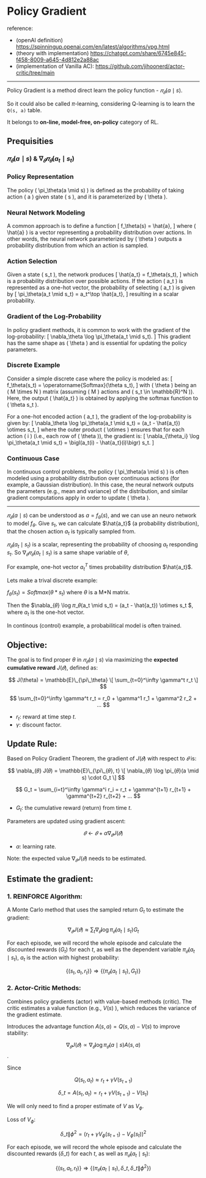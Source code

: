 # Policy Gradient

reference:
- (openAI definition) https://spinningup.openai.com/en/latest/algorithms/vpg.html
- (theory with implementation) https://chatgpt.com/share/6745e845-f458-8009-a645-4d812e2a88ac
- (implementation of Vanilla AC): https://github.com/jihoonerd/actor-critic/tree/main


---

Policy Gradient is a method direct learn the policy function - $𝜋_𝜃(a \mid s)$. 

So it could also be called $\pi$-learning, considering Q-learning is to learn the `Q(s, a)` table. 

It belongs to **on-line, model-free, on-policy** category of RL.

## Prequisities

### $𝜋_𝜃(a \mid s)$ & $\nabla_{𝜃} 𝜋_𝜃(a_t \mid s_t)$

### Policy Representation

The policy \( \pi_\theta(a \mid s) \) is defined as the probability of taking action \( a \) given state \( s \), and it is parameterized by \( \theta \).

### Neural Network Modeling

A common approach is to define a function
\[
f_\theta(s) = \hat{a},
\]
where \( \hat{a} \) is a vector representing a probability distribution over actions. In other words, the neural network parameterized by \( \theta \) outputs a probability distribution from which an action is sampled.



### Action Selection

Given a state \( s_t \), the network produces
\[
\hat{a_t} = f_\theta(s_t),
\]
which is a probability distribution over possible actions. If the action \( a_t \) is represented as a one-hot vector, the probability of selecting \( a_t \) is given by
\[
\pi_\theta(a_t \mid s_t) = a_t^\top \hat{a_t},
\]
resulting in a scalar probability.


### Gradient of the Log-Probability

In policy gradient methods, it is common to work with the gradient of the log-probability:
\[
\nabla_\theta \log \pi_\theta(a_t \mid s_t).
\]
This gradient has the same shape as \( \theta \) and is essential for updating the policy parameters.


### Discrete Example

Consider a simple discrete case where the policy is modeled as:
\[
f_\theta(s_t) = \operatorname{Softmax}(\theta s_t),
\]
with \( \theta \) being an \( M \times N \) matrix (assuming \( M \) actions and \( s_t \in \mathbb{R}^N \)). Here, the output \( \hat{a_t} \) is obtained by applying the softmax function to \( \theta s_t \).

For a one-hot encoded action \( a_t \), the gradient of the log-probability is given by:
\[
\nabla_\theta \log \pi_\theta(a_t \mid s_t) = (a_t - \hat{a_t}) \otimes s_t,
\]
where the outer product \( \otimes \) ensures that for each action \( i \) (i.e., each row of \( \theta \)), the gradient is:
\[
\nabla_{\theta_i} \log \pi_\theta(a_t \mid s_t) = \bigl(a_t(i) - \hat{a_t}(i)\bigr) s_t.
\]


### Continuous Case

In continuous control problems, the policy \( \pi_\theta(a \mid s) \) is often modeled using a probability distribution over continuous actions (for example, a Gaussian distribution). In this case, the neural network outputs the parameters (e.g., mean and variance) of the distribution, and similar gradient computations apply in order to update \( \theta \).

---

$𝜋_𝜃(a \mid s)$ can be understood as $a = f_{\theta}(s)$,
and we can use an neuro network to model $f_{\theta}$.
Give $s_t$, we can calculate $\hat{a_t}$ (a probability distribution), 
that the chosen action $a_t$ is typically sampled from. 

$𝜋_𝜃(a_t \mid s_t)$ is a scalar, representing the probability of choosing $a_t$ responding $s_t$.
So $\nabla_{𝜃} 𝜋_𝜃(a_t \mid s_t)$ is a same shape variable of $\theta$, 

For example, one-hot vector $a_t^{T}$ times probability distribution $\hat{a_t}$.

Lets make a trival discrete example:

$f_{\theta}(s_t) = Softmax(\theta * s_t)$ where $\theta$ is a M*N matrix.

Then the $\nabla_{𝜃} \log 𝜋_𝜃(a_t \mid s_t) =  (a_t - \hat{a_t}) \otimes s_t $, where $a_t$ is the one-hot vector.

In continous (control) example, a probabilitical model is often trained.


## Objective:

The goal is to find proper $\theta$ in $𝜋_𝜃(a \mid s)$ via maximizing the **expected cumulative reward** $J(𝜃)$, defined as:


$$
J(\theta) = \mathbb{E}\_{\pi\_\theta} \[ \sum_{t=0}^\infty \gamma^t r_t \]
$$

$$
\sum_{t=0}^\infty \gamma^t r_t = r_0 + \gamma^1 r_1 + \gamma^2 r_2 + ... 
$$

- $r_t$: reward at time step $t$.
- $\gamma$: discount factor.


## Update Rule:

Based on Policy Gradient Theorem, the gradient of $J(𝜃)$ with respect to $𝜃$ is:


$$
\nabla_{𝜃} J(𝜃) = \mathbb{E}\_{\pi\_{𝜃}, t} \[ \nabla_{𝜃} \log \pi_{𝜃}(a \mid s) \cdot G_t \]
$$


$$
G_t = \sum_{i=t}^\infty \gamma^i r_i = r_t + \gamma^{t+1} r_{t+1} + \gamma^{t+2} r_{t+2} + ... 
$$

- $G_t$: the cumulative reward (return) from time $t$.

Parameters are updated using gradient ascent:

$$
𝜃 \gets 𝜃 + \alpha \nabla_{𝜃} J(𝜃)
$$

- $\alpha$: learning rate.

Note: the expected value $\nabla_{𝜃} J(𝜃)$ needs to be estimated. 


## Estimate the gradient:

### 1. REINFORCE Algorithm:

A Monte Carlo method that uses the sampled return $G_t$ to estimate the gradient:

$$
\nabla_{𝜃} J(𝜃) \approx \sum_t \nabla_{𝜃} \log \pi_{𝜃}(a_t \mid s_t) G_t
$$

For each episode, we will record the whole episode and calculate the discounted rewards ($G_t$) for each $t$,
as well as the dependent variable $\pi_{𝜃}(a_t \mid s_t)$, $a_t$ is the action with highest probability:

$$
 \{ (s_t, a_t, r_t) \} \Rightarrow \{ (\pi_{𝜃}(a_t \mid s_t), G_t) \}
$$

### 2. Actor-Critic Methods:

Combines policy gradients (actor) with value-based methods (critic). The critic estimates a value function (e.g., $V(s)$ ), which reduces the variance of the gradient estimate.

Introduces the advantage function $A(s, a) = Q(s, a) - V(s)$ to improve stability:

$$
\nabla_{𝜃} J(𝜃) \propto \nabla_{𝜃} \log \pi_{𝜃}(a \mid s) A(s, a)
$$
.

Since

$$
 Q(s_t, a_t) \approx r_t + \gamma V(s_{t+1})
$$

$$
{\delta}\_t = A(s_t, a_t) = r_t + \gamma V(s_{t+1}) - V(s_{t})
$$

We will only need to find a proper estimate of $V$ as $V_{\phi}$.

Loss of $V_\phi$:

$$
{{\delta}\_{t \| \phi}}^2 = \left( r_t + \gamma V_\phi(s_{t+1}) - V_\phi(s_t) \right)^2
$$

For each episode, we will record the whole episode and calculate the discounted rewards (${\delta}\_t$) for each $t$,
as well as $\pi_{𝜃}(a_t \mid s_t)$:

$$
 \{ (s_t, a_t, r_t) \} \Rightarrow \{ (\pi_{𝜃}(a_t \mid s_t), {\delta}\_t, {{\delta}\_{t \| \phi}}^2 \})
$$

